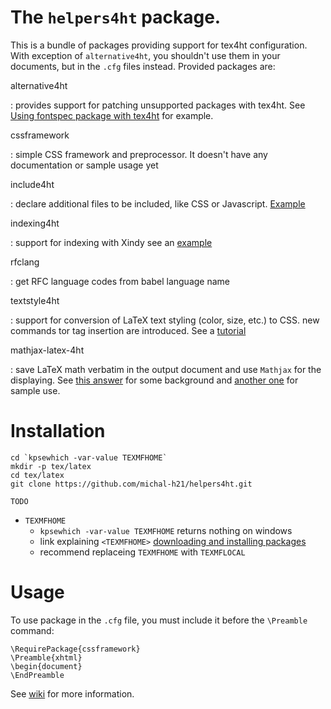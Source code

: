 # The `helpers4ht` package. 

This is a bundle of packages providing support for tex4ht configuration. With exception of `alternative4ht`, you shouldn't use them in your documents, but in the `.cfg` files instead. Provided packages are:

alternative4ht

:    provides support for patching unsupported packages with tex4ht. See [Using fontspec package with tex4ht](http://michal-h21.github.io/samples/helpers4ht/fontspec.html) for example.

cssframework

:    simple CSS framework and preprocessor. It doesn't have any documentation or sample usage yet

include4ht 

:    declare additional files to be included, like CSS or Javascript. [Example](http://tex.stackexchange.com/a/210849/2891)

indexing4ht

:    support for indexing with Xindy see an [example](http://tex.stackexchange.com/a/210849/2891)

rfclang

:    get RFC language codes from babel language name

textstyle4ht

:    support for conversion of LaTeX text styling (color, size, etc.) to CSS. new commands tor tag insertion are introduced. See a [tutorial](http://michal-h21.github.io/samples/helpers4ht/textstyle.html)

mathjax-latex-4ht

:    save LaTeX math verbatim in the output document and use `Mathjax` for the displaying. See 
    [this answer](http://tex.stackexchange.com/a/185802/2891) for some background and [another one](http://tex.stackexchange.com/a/265916/2891) for sample use.

# Installation


    cd `kpsewhich -var-value TEXMFHOME`
    mkdir -p tex/latex
    cd tex/latex
    git clone https://github.com/michal-h21/helpers4ht.git

	TODO


* `TEXMFHOME`
  * `kpsewhich -var-value TEXMFHOME` returns nothing on windows
  * link explaining `<TEXMFHOME>` [downloading and installing packages](http://www.dickimaw-books.com/latex/novices/html/installsty.html)
  * recommend replaceing `TEXMFHOME` with `TEXMFLOCAL`

# Usage

To use package in the `.cfg` file, you must include it before the `\Preamble` command:

    \RequirePackage{cssframework}
    \Preamble{xhtml}
    \begin{document}
    \EndPreamble

See [wiki](https://github.com/michal-h21/helpers4ht/wiki) for more information.
